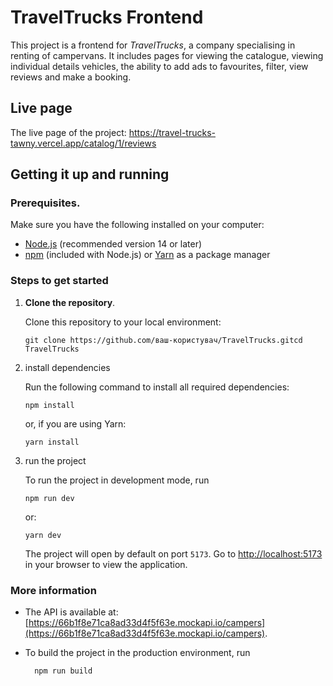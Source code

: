 # TravelTrucks Frontend

This project is a frontend for _TravelTrucks_, a company specialising in renting
of campervans. It includes pages for viewing the catalogue, viewing individual
details vehicles, the ability to add ads to favourites, filter, view reviews and
make a booking.

## Live page

The live page of the project:
https://travel-trucks-tawny.vercel.app/catalog/1/reviews

## Getting it up and running

### Prerequisites.

Make sure you have the following installed on your computer:

- [Node.js](https://nodejs.org/) (recommended version 14 or later)
- [npm](https://www.npmjs.com/) (included with Node.js) or
  [Yarn](https://yarnpkg.com/) as a package manager

### Steps to get started

1.  **Clone the repository**.

    Clone this repository to your local environment:

        git clone https://github.com/ваш-користувач/TravelTrucks.gitcd TravelTrucks

2.  install dependencies

    Run the following command to install all required dependencies:

        npm install

    or, if you are using Yarn:

        yarn install

3.  run the project

    To run the project in development mode, run

        npm run dev

    or:

        yarn dev

    The project will open by default on port `5173`. Go to
    [http://localhost:5173](http://localhost:5173) in your browser to view the
    application.

### More information

- The API is available at:
  [https://66b1f8e71ca8ad33d4f5f63e.mockapi.io/campers](https://66b1f8e71ca8ad33d4f5f63e.mockapi.io/campers).
- To build the project in the production environment, run

        npm run build
